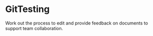 # GitTesting

Work out the process to edit and provide feedback on documents to support team collaboration.
